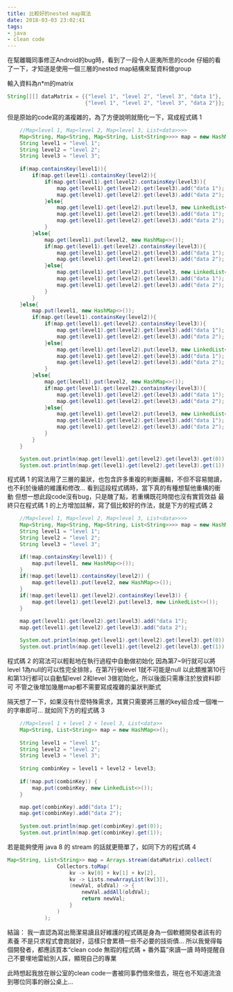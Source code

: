 ```yaml
---
title: 比較好的nested map寫法
date: 2018-03-03 23:02:41
tags:
- java
- clean code
---
```


在幫離職同事修正Android的bug時，看到了一段令人匪夷所思的code
仔細的看了一下，才知道是使用一個三層的nested map結構來幫資料做group

輸入資料為n*m的matrix
```java
String[][] dataMatrix = {{"level 1", "level 2", "level 3", "data 1"},
                         {"level 1", "level 2", "level 3", "data 2"}};
```

但是原始的code寫的滿複雜的，為了方便說明就簡化一下，寫成程式碼 1

```java 程式碼 1:
    //Map<level 1, Map<level 2, Map<level 3, List<data>>>>
    Map<String, Map<String, Map<String, List<String>>>> map = new HashMap<>();
    String level1 = "level 1";
    String level2 = "level 2";
    String level3 = "level 3";
    
    if(map.containsKey(level1)){
        if(map.get(level1).containsKey(level2)){
            if(map.get(level1).get(level2).containsKey(level3)){
                map.get(level1).get(level2).get(level3).add("data 1");
                map.get(level1).get(level2).get(level3).add("data 2");
            }else{
                map.get(level1).get(level2).put(level3, new LinkedList<>());
                map.get(level1).get(level2).get(level3).add("data 1");
                map.get(level1).get(level2).get(level3).add("data 2");
            }
        }else{
            map.get(level1).put(level2, new HashMap<>());
            if(map.get(level1).get(level2).containsKey(level3)){
                map.get(level1).get(level2).get(level3).add("data 1");
                map.get(level1).get(level2).get(level3).add("data 2");
            }else{
                map.get(level1).get(level2).put(level3, new LinkedList<>());
                map.get(level1).get(level2).get(level3).add("data 1");
                map.get(level1).get(level2).get(level3).add("data 2");
            }
        }
    }else{
        map.put(level1, new HashMap<>());
        if(map.get(level1).containsKey(level2)){
            if(map.get(level1).get(level2).containsKey(level3)){
                map.get(level1).get(level2).get(level3).add("data 1");
                map.get(level1).get(level2).get(level3).add("data 2");
            }else{
                map.get(level1).get(level2).put(level3, new LinkedList<>());
                map.get(level1).get(level2).get(level3).add("data 1");
                map.get(level1).get(level2).get(level3).add("data 2");
            }
        }else{
            map.get(level1).put(level2, new HashMap<>());
            if(map.get(level1).get(level2).containsKey(level3)){
                map.get(level1).get(level2).get(level3).add("data 1");
                map.get(level1).get(level2).get(level3).add("data 2");
            }else{
                map.get(level1).get(level2).put(level3, new LinkedList<>());
                map.get(level1).get(level2).get(level3).add("data 1");
                map.get(level1).get(level2).get(level3).add("data 2");
            }
        }
    }

    System.out.println(map.get(level1).get(level2).get(level3).get(0));
    System.out.println(map.get(level1).get(level2).get(level3).get(1));
```

程式碼 1 的寫法用了三層的巢狀，也包含許多重複的判斷邏輯，不但不容易閱讀，也不利於後續的維護和修改...
看到這段程式碼時，當下真的有種想幫他重構的衝動
但想一想此段code沒有bug，只是醜了點，若重構既花時間也沒有實質效益
最終只在程式碼 1 的上方增加註解，寫了個比較好的作法，就是下方的程式碼 2

```java 程式碼 2:
    //Map<level 1, Map<level 2, Map<level 3, List<data>>>>
    Map<String, Map<String, Map<String, List<String>>>> map = new HashMap<>();
    String level1 = "level 1";
    String level2 = "level 2";
    String level3 = "level 3";

    if(!map.containsKey(level1)) {
        map.put(level1, new HashMap<>());
    }
    if(!map.get(level1).containsKey(level2)) {
        map.get(level1).put(level2, new HashMap<>());
    }
    if(!map.get(level1).get(level2).containsKey(level3)) {
        map.get(level1).get(level2).put(level3, new LinkedList<>());
    }

    map.get(level1).get(level2).get(level3).add("data 1");
    map.get(level1).get(level2).get(level3).add("data 2");
    
    System.out.println(map.get(level1).get(level2).get(level3).get(0));
    System.out.println(map.get(level1).get(level2).get(level3).get(1));
```

程式碼 2 的寫法可以輕鬆地在執行過程中自動做初始化
因為第7~9行就可以將level 1為null的可以性完全排除，在第7行後level 1就不可能是null
以此類推第10行和第13行都可以自動幫level 2和level 3做初始化，所以後面只需專注於放資料即可
不管之後增加幾層map都不需要寫成複雜的巢狀判斷式

隔天想了一下，如果沒有什麼特殊需求，其實只需要將三層的key組合成一個唯一的字串即可...
就如同下方的程式碼 3

```java 程式碼 3:
    //Map<level 1 + level 2 + level 3, List<data>>
    Map<String, List<String>> map = new HashMap<>();
    
    String level1 = "level 1";
    String level2 = "level 2";
    String level3 = "level 3";
    
    String combinKey = level1 + level2 + level3;
    
    if(!map.put(combinKey)) {
        map,put(combinKey, new LinkedList<>());
    }

    map.get(combinKey).add("data 1");
    map.get(combinKey).add("data 2");
    
    System.out.println(map.get(combinKey).get(0));
    System.out.println(map.get(combinKey).get(1));
```


若是能夠使用 java 8 的 stream 的話就更簡單了，如同下方的程式碼 4

```java 程式碼 4:
Map<String, List<String>> map = Arrays.stream(dataMatrix).collect(
                Collectors.toMap(
                    kv -> kv[0] + kv[1] + kv[2],
                    kv -> Lists.newArrayList(kv[3]),
                    (newVal, oldVal) -> {
                        newVal.addAll(oldVal);
                        return newVal;
                    }
                )
            );
```

結論： 
我一直認為寫出簡潔易讀且好維護的程式碼是身為一個軟體開發者該有的素養
不是只求程式會跑就好，這樣只會累積一些不必要的技術債...
所以我覺得每個開發者，都應該買本“clean code 無瑕的程式碼 + 番外篇”來讀一讀
時時提醒自己不要埋地雷給別人踩，顯現自己的專業

此時想起我放在辦公室的clean code一書被同事們借來借去，現在也不知道流浪到哪位同事的辦公桌上...
